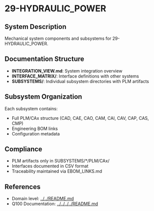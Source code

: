 # 29-HYDRAULIC_POWER

## System Description

Mechanical system components and subsystems for 29-HYDRAULIC_POWER.

## Documentation Structure

- **INTEGRATION_VIEW.md**: System integration overview
- **INTERFACE_MATRIX/**: Interface definitions with other systems
- **SUBSYSTEMS/**: Individual subsystem directories with PLM artifacts

## Subsystem Organization

Each subsystem contains:
- Full PLM/CAx structure (CAD, CAE, CAO, CAM, CAI, CAV, CAP, CAS, CMP)
- Engineering BOM links
- Configuration metadata

## Compliance

- PLM artifacts only in SUBSYSTEMS/*/PLM/CAx/
- Interfaces documented in CSV format
- Traceability maintained via EBOM_LINKS.md

## References

- Domain level: [../../README.md](../../README.md)
- Q100 Documentation: [../../../../README.md](../../../../README.md)
